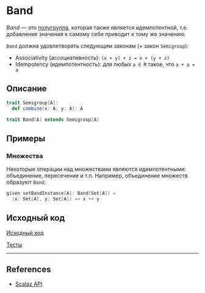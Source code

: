 # Band

_Band_ — это [полугруппа](semigroup), которая также является идемпотентной, 
т.е. добавление значения к самому себе приводит к тому же значению.

`Band` должна удовлетворять следующим законам (+ закон `Semigroup`):
- Associativity (ассоциативность): `(x + y) + z = x + (y + z)`
- Idempotency (идемпотентность): для любых `a ∈ M` такое, что `a + a = a`

## Описание

```scala
trait Semigroup[A]:
  def combine(x: A, y: A): A

trait Band[A] extends Semigroup[A]
```

## Примеры

### Множества

Некоторые операции над множествами являются идемпотентными: объединение, пересечение и т.п.
Например, объединение множеств образуют `Band`:

```scala
given setBandInstance[A]: Band[Set[A]] =
  (x: Set[A], y: Set[A]) => x ++ y
```

## Исходный код

[Исходный код](https://gitflic.ru/project/artemkorsakov/scalabook/blob?file=examples%2Fsrc%2Fmain%2Fscala%2Ftypeclass%2Fmonoid%2FBand.scala&plain=1)

[Тесты](https://gitflic.ru/project/artemkorsakov/scalabook/blob?file=examples%2Fsrc%2Ftest%2Fscala%2Ftypeclass%2Fmonoid%2FBandSuite.scala)


---

## References

- [Scalaz API](https://javadoc.io/doc/org.scalaz/scalaz-core_3/7.3.6/scalaz/Band.html)
